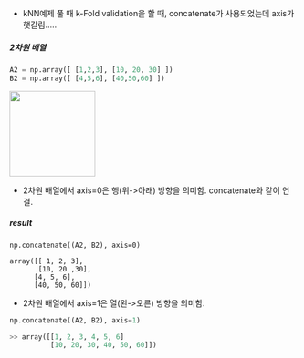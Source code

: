 

- kNN예제 풀 때 k-Fold validation을 할 때, concatenate가 사용되었는데 axis가 햇갈림.....

##### 2차원 배열

```python
A2 = np.array([ [1,2,3], [10, 20, 30] ])
B2 = np.array([ [4,5,6], [40,50,60] ])
```

<img src="https://github.com/sandartchip/TIL/assets/15938354/0c9ee61b-ea13-4689-9b98-232404b0d953" width="150px">


- 2차원 배열에서 axis=0은 행(위->아래) 방향을 의미함. concatenate와 같이 연결. 

##### result
```
np.concatenate((A2, B2), axis=0)

array([[ 1, 2, 3],
       [10, 20 ,30],
      [4, 5, 6],
      [40, 50, 60]])
```

- 2차원 배열에서 axis=1은 열(왼->오른) 방향을 의미함.
```python
np.concatenate((A2, B2), axis=1)

>> array([[1, 2, 3, 4, 5, 6]
          [10, 20, 30, 40, 50, 60]])
```
